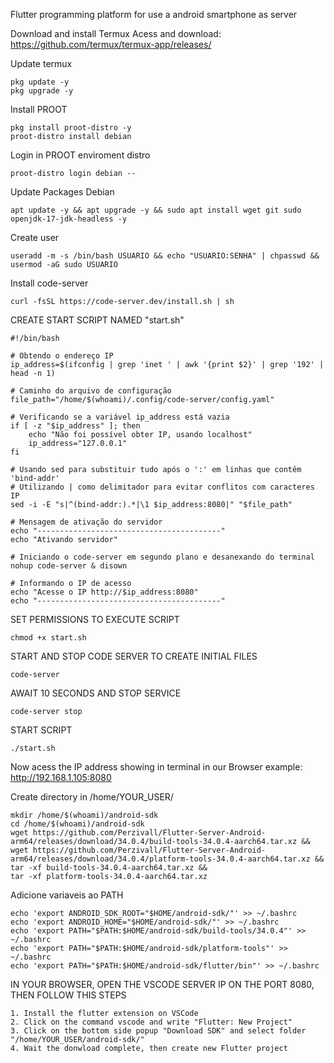 Flutter programming platform for use a android smartphone as server

Download and install Termux
Acess and download: https://github.com/termux/termux-app/releases/

Update termux
```
pkg update -y
pkg upgrade -y
```

Install PROOT
```
pkg install proot-distro -y
proot-distro install debian
```

Login in PROOT enviroment distro
```
proot-distro login debian --
```

Update Packages Debian
```
apt update -y && apt upgrade -y && sudo apt install wget git sudo openjdk-17-jdk-headless -y
```

Create user
```
useradd -m -s /bin/bash USUARIO && echo "USUARIO:SENHA" | chpasswd && usermod -aG sudo USUARIO

```

Install code-server
```
curl -fsSL https://code-server.dev/install.sh | sh
```

CREATE START SCRIPT NAMED "start.sh"
```
#!/bin/bash

# Obtendo o endereço IP
ip_address=$(ifconfig | grep 'inet ' | awk '{print $2}' | grep '192' | head -n 1)

# Caminho do arquivo de configuração
file_path="/home/$(whoami)/.config/code-server/config.yaml"

# Verificando se a variável ip_address está vazia
if [ -z "$ip_address" ]; then
    echo "Não foi possível obter IP, usando localhost"
    ip_address="127.0.0.1"
fi

# Usando sed para substituir tudo após o ':' em linhas que contêm 'bind-addr'
# Utilizando | como delimitador para evitar conflitos com caracteres IP
sed -i -E "s|^(bind-addr:).*|\1 $ip_address:8080|" "$file_path"

# Mensagem de ativação do servidor
echo "-----------------------------------------"
echo "Ativando servidor"

# Iniciando o code-server em segundo plano e desanexando do terminal
nohup code-server & disown
                  
# Informando o IP de acesso
echo "Acesse o IP http://$ip_address:8080"
echo "-----------------------------------------"
```

SET PERMISSIONS TO EXECUTE SCRIPT
```
chmod +x start.sh
```

START AND STOP CODE SERVER TO CREATE INITIAL FILES
```
code-server
```
AWAIT 10 SECONDS AND STOP SERVICE
```
code-server stop
```

START SCRIPT 
```
./start.sh
```

Now acess the IP address showing in terminal in our Browser
example: http://192.168.1.105:8080

Create directory in /home/YOUR_USER/
```
mkdir /home/$(whoami)/android-sdk
cd /home/$(whoami)/android-sdk
wget https://github.com/Perzivall/Flutter-Server-Android-arm64/releases/download/34.0.4/build-tools-34.0.4-aarch64.tar.xz &&
wget https://github.com/Perzivall/Flutter-Server-Android-arm64/releases/download/34.0.4/platform-tools-34.0.4-aarch64.tar.xz &&
tar -xf build-tools-34.0.4-aarch64.tar.xz &&
tar -xf platform-tools-34.0.4-aarch64.tar.xz
```

Adicione variaveis ao PATH 
```
echo 'export ANDROID_SDK_ROOT="$HOME/android-sdk/"' >> ~/.bashrc
echo 'export ANDROID_HOME="$HOME/android-sdk/"' >> ~/.bashrc
echo 'export PATH="$PATH:$HOME/android-sdk/build-tools/34.0.4"' >> ~/.bashrc
echo 'export PATH="$PATH:$HOME/android-sdk/platform-tools"' >> ~/.bashrc
echo 'export PATH="$PATH:$HOME/android-sdk/flutter/bin"' >> ~/.bashrc
```
IN YOUR BROWSER, OPEN THE VSCODE SERVER IP ON THE PORT 8080, THEN FOLLOW THIS STEPS
```
1. Install the flutter extension on VSCode
2. Click on the command vscode and write "Flutter: New Project"
3. Click on the bottom side popup "Download SDK" and select folder "/home/YOUR_USER/android-sdk/"
4. Wait the donwload complete, then create new Flutter project
``` 

